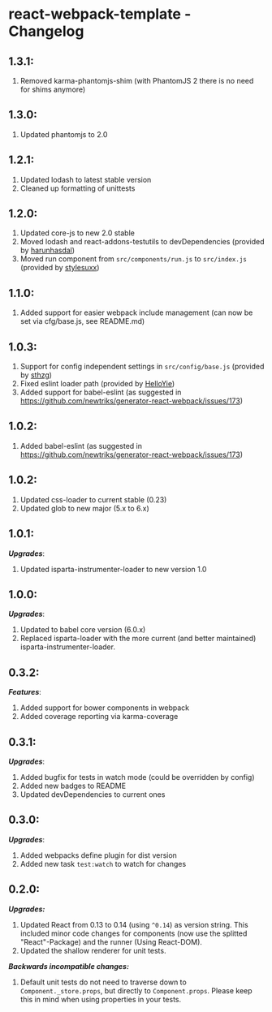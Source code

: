 # react-webpack-template - Changelog

## 1.3.1:

1. Removed karma-phantomjs-shim (with PhantomJS 2 there is no need for shims anymore)

## 1.3.0:

1. Updated phantomjs to 2.0

## 1.2.1:

1. Updated lodash to latest stable version
2. Cleaned up formatting of unittests

## 1.2.0:

1. Updated core-js to new 2.0 stable
2. Moved lodash and react-addons-testutils to devDependencies (provided by [harunhasdal](https://github.com/harunhasdal))
3. Moved run component from ```src/components/run.js``` to ```src/index.js``` (provided by [stylesuxx](https://github.com/stylesuxx))

## 1.1.0:

1. Added support for easier webpack include management (can now be set via cfg/base.js, see README.md)

## 1.0.3:

1. Support for config independent settings in ```src/config/base.js``` (provided by [sthzg](https://github.com/sthzg))
2. Fixed eslint loader path (provided by [HelloYie](https://github.com/HelloYie))
3. Added support for babel-eslint (as suggested in https://github.com/newtriks/generator-react-webpack/issues/173)

## 1.0.2:

1. Added babel-eslint (as suggested in https://github.com/newtriks/generator-react-webpack/issues/173)

## 1.0.2:

1. Updated css-loader to current stable (0.23)
2. Updated glob to new major (5.x to 6.x)

## 1.0.1:
___Upgrades___:

1. Updated isparta-instrumenter-loader to new version 1.0

## 1.0.0:
___Upgrades___:

1. Updated to babel core version (6.0.x)
2. Replaced isparta-loader with the more current (and better maintained) isparta-instrumenter-loader.

## 0.3.2:
___Features___:

1. Added support for bower components in webpack
2. Added coverage reporting via karma-coverage

## 0.3.1:
___Upgrades___:

1. Added bugfix for tests in watch mode (could be overridden by config)
2. Added new badges to README
3. Updated devDependencies to current ones

## 0.3.0:
___Upgrades___:

1. Added webpacks define plugin for dist version
2. Added new task ```test:watch``` to watch for changes

## 0.2.0:
___Upgrades:___

1. Updated React from 0.13 to 0.14 (using ```^0.14```) as version string. This included minor code changes for components (now use the splitted "React"-Package) and the runner (Using React-DOM).
2. Updated the shallow renderer for unit tests.

___Backwards incompatible changes:___

1. Default unit tests do not need to traverse down to `Component._store.props`, but directly to `Component.props`. Please keep this in mind when using properties in your tests.
